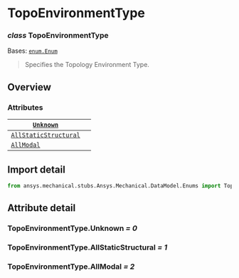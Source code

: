 <a id="topoenvironmenttype"></a>

# TopoEnvironmentType

<a id="TopoEnvironmentType"></a>

### *class* TopoEnvironmentType

Bases: [`enum.Enum`](https://docs.python.org/3/library/enum.html#enum.Enum)

> Specifies the Topology Environment Type.

> <!-- !! processed by numpydoc !! -->

<a id="overview"></a>

## Overview

### Attributes

| [`Unknown`](#TopoEnvironmentType.Unknown)                         |    |
|-------------------------------------------------------------------|----|
| [`AllStaticStructural`](#TopoEnvironmentType.AllStaticStructural) |    |
| [`AllModal`](#TopoEnvironmentType.AllModal)                       |    |

<a id="import-detail"></a>

## Import detail

```python
from ansys.mechanical.stubs.Ansys.Mechanical.DataModel.Enums import TopoEnvironmentType
```

<a id="attribute-detail"></a>

## Attribute detail

<a id="TopoEnvironmentType.Unknown"></a>

### TopoEnvironmentType.Unknown *= 0*

<a id="TopoEnvironmentType.AllStaticStructural"></a>

### TopoEnvironmentType.AllStaticStructural *= 1*

<a id="TopoEnvironmentType.AllModal"></a>

### TopoEnvironmentType.AllModal *= 2*
